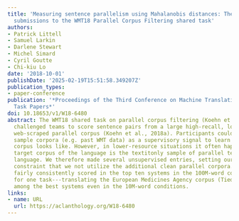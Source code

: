 ```yaml
---
title: 'Measuring sentence parallelism using Mahalanobis distances: The NRC unsupervised
  submissions to the WMT18 Parallel Corpus Filtering shared task'
authors:
- Patrick Littell
- Samuel Larkin
- Darlene Stewart
- Michel Simard
- Cyril Goutte
- Chi-kiu Lo
date: '2018-10-01'
publishDate: '2025-02-19T15:51:58.349207Z'
publication_types:
- paper-conference
publication: '*Proceedings of the Third Conference on Machine Translation: Shared
  Task Papers*'
doi: 10.18653/v1/W18-6480
abstract: The WMT18 shared task on parallel corpus filtering (Koehn et al., 2018b)
  challenged teams to score sentence pairs from a large high-recall, low-precision
  web-scraped parallel corpus (Koehn et al., 2018a). Participants could use existing
  sample corpora (e.g. past WMT data) as a supervisory signal to learn what a ``clean″
  corpus looks like. However, in lower-resource situations it often happens that the
  target corpus of the language is the textitonly sample of parallel text in that
  language. We therefore made several unsupervised entries, setting ourselves an additional
  constraint that we not utilize the additional clean parallel corpora. One such entry
  fairly consistently scored in the top ten systems in the 100M-word conditions, and
  for one task---translating the European Medicines Agency corpus (Tiedemann, 2009)---scored
  among the best systems even in the 10M-word conditions.
links:
- name: URL
  url: https://aclanthology.org/W18-6480
---
```


